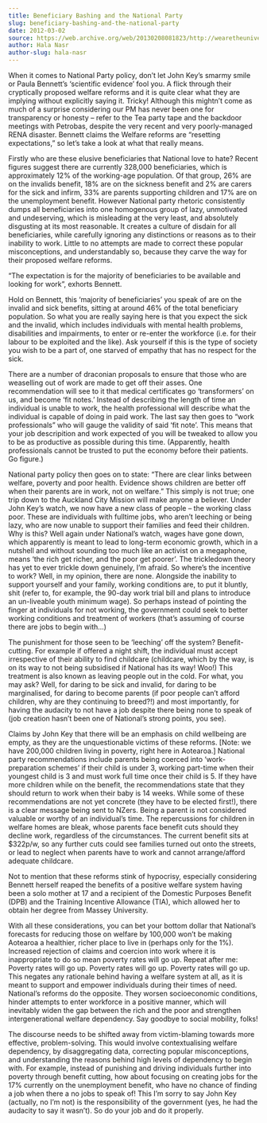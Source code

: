 ```yaml
---
title: Beneficiary Bashing and the National Party
slug: beneficiary-bashing-and-the-national-party
date: 2012-03-02
source: https://web.archive.org/web/20130208081823/http://wearetheuniversity.org.nz/2012/03/02/beneficiary-bashing-and-the-national-party/
author: Hala Nasr
author-slug: hala-nasr
---
```


When it comes to National Party policy, don’t let John Key’s smarmy smile or Paula Bennett’s ‘scientific evidence’ fool you. A flick through their cryptically proposed welfare reforms and it is quite clear what they are implying without explicitly saying it. Tricky! Although this mightn’t come as much of a surprise considering our PM has never been one for transparency or honesty – refer to the Tea party tape and the backdoor meetings with Petrobas, despite the very recent and very poorly-managed RENA disaster. Bennett claims the Welfare reforms are “resetting expectations,” so let’s take a look at what that really means.

Firstly who are these elusive beneficiaries that National love to hate? Recent figures suggest there are currently 328,000 beneficiaries, which is approximately 12% of the working-age population. Of that group, 26% are on the invalids benefit, 18% are on the sickness benefit and 2% are carers for the sick and infirm, 33% are parents supporting children and 17% are on the unemployment benefit. However National party rhetoric consistently dumps all beneficiaries into one homogenous group of lazy, unmotivated and undeserving, which is misleading at the very least, and absolutely disgusting at its most reasonable. It creates a culture of disdain for all beneficiaries, while carefully ignoring any distinctions or reasons as to their inability to work. Little to no attempts are made to correct these popular misconceptions, and understandably so, because they carve the way for their proposed welfare reforms.

“The expectation is for the majority of beneficiaries to be available and looking for work”, exhorts Bennett.

Hold on Bennett, this ‘majority of beneficiaries’ you speak of are on the invalid and sick benefits, sitting at around 46% of the total beneficiary population. So what you are really saying here is that you expect the sick and the invalid, which includes individuals with mental health problems, disabilities and impairments, to enter or re-enter the workforce (i.e. for their labour to be exploited and the like). Ask yourself if this is the type of society you wish to be a part of, one starved of empathy that has no respect for the sick.

There are a number of draconian proposals to ensure that those who are weaselling out of work are made to get off their asses. One recommendation will see to it that medical certificates go ‘transformers’ on us, and become ‘fit notes.’ Instead of describing the length of time an individual is unable to work, the health professional will describe what the individual is capable of doing in paid work. The last say then goes to “work professionals” who will gauge the validity of said ‘fit note’. This means that your job descripition and work expected of you will be tweaked to allow you to be as productive as possible during this time. (Apparently, health professionals cannot be trusted to put the economy before their patients. Go figure.)

National party policy then goes on to state: “There are clear links between welfare, poverty and poor health. Evidence shows children are better off when their parents are in work, not on welfare.” This simply is not true; one trip down to the Auckland City Mission will make anyone a believer. Under John Key’s watch, we now have a new class of people – the working class poor. These are individuals with fulltime jobs, who aren’t leeching or being lazy, who are now unable to support their families and feed their children. Why is this? Well again under National’s watch, wages have gone down, which apparently is meant to lead to long-term economic growth, which in a nutshell and without sounding too much like an activist on a megaphone, means ‘the rich get richer, and the poor get poorer’. The trickledown theory has yet to ever trickle down genuinely, I’m afraid. So where’s the incentive to work? Well, in my opinion, there are none. Alongside the inability to support yourself and your family, working conditions are, to put it bluntly, shit (refer to, for example, the 90-day work trial bill and plans to introduce an un-liveable youth minimum wage). So perhaps instead of pointing the finger at individuals for not working, the government could seek to better working conditions and treatment of workers (that’s assuming of course there are jobs to begin with…)

The punishment for those seen to be ‘leeching’ off the system? Benefit-cutting. For example if offered a night shift, the individual must accept irrespective of their ability to find childcare (childcare, which by the way, is on its way to not being subsidised if National has its way! Woo!) This treatment is also known as leaving people out in the cold. For what, you may ask? Well, for daring to be sick and invalid, for daring to be marginalised, for daring to become parents (if poor people can’t afford children, why are they continuing to breed?!) and most importantly, for having the audacity to not have a job despite there being none to speak of (job creation hasn’t been one of National’s strong points, you see).

Claims by John Key that there will be an emphasis on child wellbeing are empty, as they are the unquestionable victims of these reforms. [Note: we have 200,000 children living in poverty, right here in Aotearoa.] National party recommendations include parents being coerced into ‘work-preparation schemes’ if their child is under 3, working part-time when their youngest child is 3 and must work full time once their child is 5. If they have more children while on the benefit, the recommendations state that they should return to work when their baby is 14 weeks. While some of these recommendations are not yet concrete (they have to be elected first!), there is a clear message being sent to NZers. Being a parent is not considered valuable or worthy of an individual’s time. The repercussions for children in welfare homes are bleak, whose parents face benefit cuts should they decline work, regardless of the circumstances. The current benefit sits at $322p/w, so any further cuts could see families turned out onto the streets, or lead to neglect when parents have to work and cannot arrange/afford adequate childcare.

Not to mention that these reforms stink of hypocrisy, especially considering Bennett herself reaped the benefits of a positive welfare system having been a solo mother at 17 and a recipient of the Domestic Purposes Benefit (DPB) and the Training Incentive Allowance (TIA), which allowed her to obtain her degree from Massey University.

With all these considerations, you can bet your bottom dollar that National’s forecasts for reducing those on welfare by 100,000 won’t be making Aotearoa a healthier, richer place to live in (perhaps only for the 1%). Increased rejection of claims and coercion into work where it is inappropriate to do so mean poverty rates will go up. Repeat after me: Poverty rates will go up. Poverty rates will go up. Poverty rates will go up. This negates any rationale behind having a welfare system at all, as it is meant to support and empower individuals during their times of need. National’s reforms do the opposite. They worsen socioeconomic conditions, hinder attempts to enter workforce in a positive manner, which will inevitably widen the gap between the rich and the poor and strengthen intergenerational welfare dependency. Say goodbye to social mobility, folks!

The discourse needs to be shifted away from victim-blaming towards more effective, problem-solving. This would involve contextualising welfare dependency, by disaggregating data, correcting popular misconceptions, and understanding the reasons behind high levels of dependency to begin with. For example, instead of punishing and driving individuals further into poverty through benefit cutting, how about focusing on creating jobs for the 17% currently on the unemployment benefit, who have no chance of finding a job when there a no jobs to speak of! This I’m sorry to say John Key (actually, no I’m not) is the responsibility of the government (yes, he had the audacity to say it wasn’t). So do your job and do it properly.